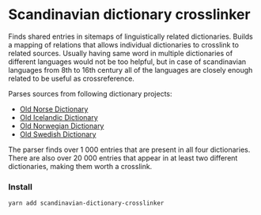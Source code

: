 # Scandinavian dictionary crosslinker

Finds shared entries in sitemaps of linguistically related dictionaries. Builds a mapping of relations that allows individual dictionaries to crosslink to related sources. Usually having same word in multiple dictionaries of different languages would not be too helpful, but in case of scandinavian languages from 8th to 16th century all of the languages are closely enough related to be useful as crossreference.

Parses sources from following dictionary projects:
- [Old Norse Dictionary](https://cleasby-vigfusson-dictionary.vercel.app/)
- [Old Icelandic Dictionary](https://old-icelandic.vercel.app/)
- [Old Norwegian Dictionary](https://old-norwegian-dictionary.vercel.app/)
- [Old Swedish Dictionary](https://old-swedish-dictionary.vercel.app/)


The parser finds over 1 000 entries that are present in all four dictionaries. There are also over 20 000 entries that appear in at least two different dictionaries, making them worth a crosslink.

### Install

`yarn add scandinavian-dictionary-crosslinker`
